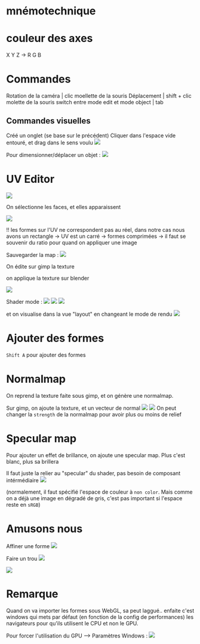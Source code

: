 # mnémotechnique 

# couleur des axes
X Y Z -> R G B

# Commandes

Rotation de la caméra | clic moellette de la souris
Déplacement | shift + clic molette de la souris
switch entre mode edit et mode object | tab

## Commandes visuelles

Créé un onglet (se base sur le précédent) 
Cliquer dans l'espace vide entouré, et drag dans le sens voulu
![](Screen/2022-12-02-13-33-10.png)

Pour dimensionner/déplacer un objet :
![](Screen/2022-12-02-14-19-09.png)

# UV Editor
![](Screen/2022-12-02-13-34-01.png)

On sélectionne les faces, et elles apparaissent

![](Screen/2022-12-02-13-38-21.png)

!! les formes sur l'UV ne correspondent pas au réel, dans notre cas nous avons un rectangle -> UV est un carré -> formes comprimées -> il faut se souvenir du ratio pour quand on appliquer une image

Sauvegarder la map : ![](Screen/2022-12-02-13-39-42.png)

On édite sur gimp la texture

on applique la texture sur blender 

![](Screen/2022-12-02-14-01-15.png)

Shader mode :
![](Screen/2022-12-02-14-03-22.png)
![](Screen/2022-12-02-14-09-41.png)
![](Screen/2022-12-02-14-09-53.png)

et on visualise dans la vue "layout" en changeant le mode de rendu ![](Screen/2022-12-02-13-53-58.png)

# Ajouter des formes

`Shift A` pour ajouter des formes


# Normalmap

On reprend la texture faite sous gimp, et on génère une normalmap.

Sur gimp, on ajoute la texture, et un vecteur de normal
![](Screen/2022-12-02-14-10-26.png)
![](Screen/2022-12-02-14-13-28.png)
On peut changer la `strength` de la normalmap pour avoir plus ou moins de relief

# Specular map

Pour ajouter un effet de brillance, on ajoute une specular map. Plus c'est blanc, plus sa brillera

Il faut juste la relier au "specular" du shader, pas besoin de composant intérmédiaire
![](Screen/2022-12-02-14-25-49.png)

(normalement, il faut spécifié l'espace de couleur à `non color`. Mais comme on a déjà une image en dégradé de gris, c'est pas important si l'espace reste en `sRGB`)

# Amusons nous



Affiner une forme
![](Screen/2022-12-02-14-59-47.png)

Faire un trou
![](Screen/2022-12-02-15-00-52.png)

![](Screen/2022-12-02-15-01-20.png)

# Remarque

Quand on va importer les formes sous WebGL, sa peut laggué.. enfaite c'est windows qui mets par défaut (en fonction de la config de performances) les navigateurs pour qu'ils utilisent le CPU et non le GPU.

Pour forcer l'utilisation du GPU --> Paramètres Windows :
![](Screen/2022-12-02-15-07-01.png)